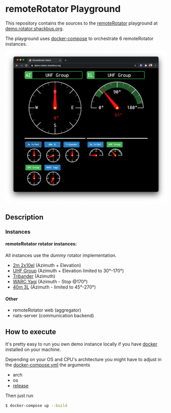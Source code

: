 # remoteRotator Playground

This repository contains the sources to the [remoteRotator](github.com/dh1tw/remoteRotator) playground at [demo.rotator.shackbus.org](demo.rotator.shackbus.org).

The playground uses [docker-compose](https://docs.docker.com/compose/) to orchestrate 6 remoteRotator instances.

![screenshot rotator demo1](/images/rotator-demo1.png)

## Description

### Instances

#### remoteRotator rotator instances:
All instances use the *dummy* rotator implementation.

- [2m 2x10el](/rotator-demo1/config/vhf.toml) (Azimuth + Elevation)
- [UHF Group](/rotator-demo1/config/uhf.toml) (Azimuth + Elevation limited to 30°-170°)
- [Tribander](/rotator-demo1/config/tribander.toml) (Azimuth)
- [WARC Yagi](/rotator-demo1/config/warc.toml) (Azimuth - Stop @170°)
- [40m 3L](/rotator-demo1/config/40m.toml) (Azimuth - limited to 45°-270°)

#### Other
- remoteRotator web (aggregator)
- nats-server (communication backend)

## How to execute

It's pretty easy to run you own demo instance locally if you have
[docker](https://www.docker.com/products/docker-desktop) installed on your machine.

Depending on your OS and CPU's architecture you might have to adjust in the [docker-compose.yml](/rotator-demo1/docker-compose.yml) the arguments
- arch
- os
- [release](github.com/dh1tw/remoteRotator/releases)

Then just run
``` bash
$ docker-compose up --build
```
